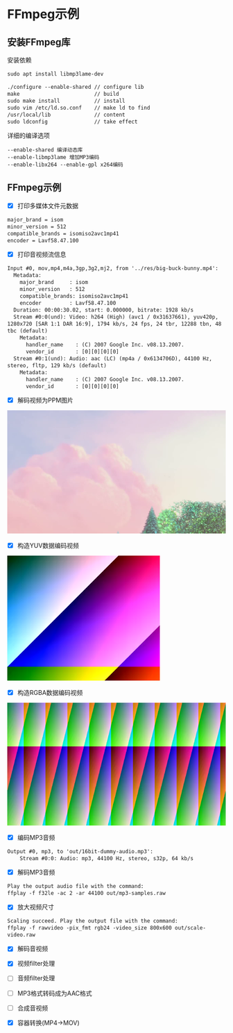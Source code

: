 # FFmpeg示例

## 安装FFmpeg库

安装依赖

```
sudo apt install libmp3lame-dev
```

```
./configure --enable-shared // configure lib
make                        // build
sudo make install           // install
sudo vim /etc/ld.so.conf    // make ld to find
/usr/local/lib              // content
sudo ldconfig               // take effect
```

详细的编译选项

```
--enable-shared 编译动态库
--enable-libmp3lame 增加MP3编码
--enable-libx264 --enable-gpl x264编码
```

## FFmpeg示例

- [x] 打印多媒体文件元数据

```
major_brand = isom
minor_version = 512
compatible_brands = isomiso2avc1mp41
encoder = Lavf58.47.100
```

- [x] 打印音视频流信息

```
Input #0, mov,mp4,m4a,3gp,3g2,mj2, from '../res/big-buck-bunny.mp4':
  Metadata:
    major_brand     : isom
    minor_version   : 512
    compatible_brands: isomiso2avc1mp41
    encoder         : Lavf58.47.100
  Duration: 00:00:30.02, start: 0.000000, bitrate: 1928 kb/s
  Stream #0:0(und): Video: h264 (High) (avc1 / 0x31637661), yuv420p, 1280x720 [SAR 1:1 DAR 16:9], 1794 kb/s, 24 fps, 24 tbr, 12288 tbn, 48 tbc (default)
    Metadata:
      handler_name    : (C) 2007 Google Inc. v08.13.2007.
      vendor_id       : [0][0][0][0]
  Stream #0:1(und): Audio: aac (LC) (mp4a / 0x6134706D), 44100 Hz, stereo, fltp, 129 kb/s (default)
    Metadata:
      handler_name    : (C) 2007 Google Inc. v08.13.2007.
      vendor_id       : [0][0][0][0]
```

- [x] 解码视频为PPM图片

![解码图片](../res/video-decode-ppm.png)

- [x] 构造YUV数据编码视频

![编码视频](../res/yuv420p-encode.png)

- [x] 构造RGBA数据编码视频

![RGBA数据构造视频](../res/rgba-to-yuv420p.png)

- [x] 编码MP3音频

```
Output #0, mp3, to 'out/16bit-dummy-audio.mp3':
    Stream #0:0: Audio: mp3, 44100 Hz, stereo, s32p, 64 kb/s
```

- [x] 解码MP3音频

```
Play the output audio file with the command:
ffplay -f f32le -ac 2 -ar 44100 out/mp3-samples.raw
```
      
- [x] 放大视频尺寸

```
Scaling succeed. Play the output file with the command:
ffplay -f rawvideo -pix_fmt rgb24 -video_size 800x600 out/scale-video.raw
```

- [x] 解码音视频

- [x] 视频filter处理

- [ ] 音频filter处理

- [ ] MP3格式转码成为AAC格式

- [ ] 合成音视频

- [x] 容器转换(MP4->MOV)
